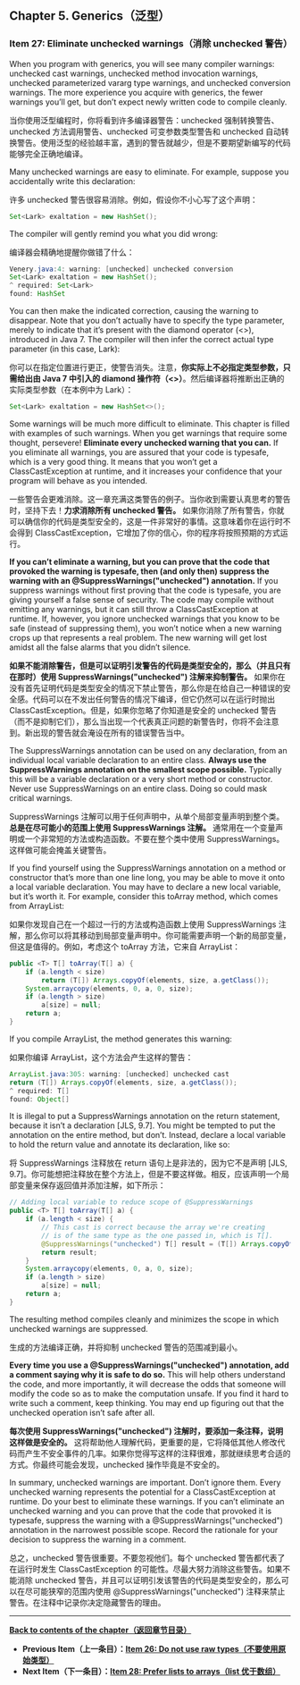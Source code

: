## Chapter 5. Generics（泛型）

### Item 27: Eliminate unchecked warnings（消除 unchecked 警告）

When you program with generics, you will see many compiler warnings: unchecked cast warnings, unchecked method invocation warnings, unchecked parameterized vararg type warnings, and unchecked conversion warnings. The more experience you acquire with generics, the fewer warnings you’ll get, but don’t expect newly written code to compile cleanly.

当你使用泛型编程时，你将看到许多编译器警告：unchecked 强制转换警告、unchecked 方法调用警告、unchecked 可变参数类型警告和 unchecked 自动转换警告。使用泛型的经验越丰富，遇到的警告就越少，但是不要期望新编写的代码能够完全正确地编译。

Many unchecked warnings are easy to eliminate. For example, suppose you accidentally write this declaration:

许多 unchecked 警告很容易消除。例如，假设你不小心写了这个声明：

```java
Set<Lark> exaltation = new HashSet();
```

The compiler will gently remind you what you did wrong:

编译器会精确地提醒你做错了什么：

```java
Venery.java:4: warning: [unchecked] unchecked conversion
Set<Lark> exaltation = new HashSet();
^ required: Set<Lark>
found: HashSet
```

You can then make the indicated correction, causing the warning to disappear. Note that you don’t actually have to specify the type parameter, merely to indicate that it’s present with the diamond operator (<>), introduced in Java 7. The compiler will then infer the correct actual type parameter (in this case, Lark):

你可以在指定位置进行更正，使警告消失。注意，**你实际上不必指定类型参数，只需给出由 Java 7 中引入的 diamond 操作符（<>）**。然后编译器将推断出正确的实际类型参数（在本例中为 Lark）：

```java
Set<Lark> exaltation = new HashSet<>();
```

Some warnings will be much more difficult to eliminate. This chapter is filled with examples of such warnings. When you get warnings that require some thought, persevere! **Eliminate every unchecked warning that you can.** If you eliminate all warnings, you are assured that your code is typesafe, which is a very good thing. It means that you won’t get a ClassCastException at runtime, and it increases your confidence that your program will behave as you intended.

一些警告会更难消除。这一章充满这类警告的例子。当你收到需要认真思考的警告时，坚持下去！**力求消除所有 unchecked 警告。** 如果你消除了所有警告，你就可以确信你的代码是类型安全的，这是一件非常好的事情。这意味着你在运行时不会得到 ClassCastException，它增加了你的信心，你的程序将按照预期的方式运行。

**If you can’t eliminate a warning, but you can prove that the code that provoked the warning is typesafe, then (and only then) suppress the warning with an @SuppressWarnings("unchecked") annotation.** If you suppress warnings without first proving that the code is typesafe, you are giving yourself a false sense of security. The code may compile without emitting any warnings, but it can still throw a ClassCastException at runtime. If, however, you ignore unchecked warnings that you know to be safe (instead of suppressing them), you won’t notice when a new warning crops up that represents a real problem. The new warning will get lost amidst all the false alarms that you didn’t silence.

**如果不能消除警告，但是可以证明引发警告的代码是类型安全的，那么（并且只有在那时）使用 SuppressWarnings("unchecked") 注解来抑制警告。** 如果你在没有首先证明代码是类型安全的情况下禁止警告，那么你是在给自己一种错误的安全感。代码可以在不发出任何警告的情况下编译，但它仍然可以在运行时抛出 ClassCastException。但是，如果你忽略了你知道是安全的 unchecked 警告（而不是抑制它们），那么当出现一个代表真正问题的新警告时，你将不会注意到。新出现的警告就会淹设在所有的错误警告当中。

The SuppressWarnings annotation can be used on any declaration, from an individual local variable declaration to an entire class. **Always use the SuppressWarnings annotation on the smallest scope possible.** Typically this will be a variable declaration or a very short method or constructor. Never use SuppressWarnings on an entire class. Doing so could mask critical warnings.

SuppressWarnings 注解可以用于任何声明中，从单个局部变量声明到整个类。**总是在尽可能小的范围上使用 SuppressWarnings 注解。** 通常用在一个变量声明或一个非常短的方法或构造函数。不要在整个类中使用 SuppressWarnings。这样做可能会掩盖关键警告。

If you find yourself using the SuppressWarnings annotation on a method or constructor that’s more than one line long, you may be able to move it onto a local variable declaration. You may have to declare a new local variable, but it’s worth it. For example, consider this toArray method, which comes from ArrayList:

如果你发现自己在一个超过一行的方法或构造函数上使用 SuppressWarnings 注解，那么你可以将其移动到局部变量声明中。你可能需要声明一个新的局部变量，但这是值得的。例如，考虑这个 toArray 方法，它来自 ArrayList：

```java
public <T> T[] toArray(T[] a) {
    if (a.length < size)
        return (T[]) Arrays.copyOf(elements, size, a.getClass());
    System.arraycopy(elements, 0, a, 0, size);
    if (a.length > size)
        a[size] = null;
    return a;
}
```

If you compile ArrayList, the method generates this warning:

如果你编译 ArrayList，这个方法会产生这样的警告：

```java
ArrayList.java:305: warning: [unchecked] unchecked cast
return (T[]) Arrays.copyOf(elements, size, a.getClass());
^ required: T[]
found: Object[]
```

It is illegal to put a SuppressWarnings annotation on the return statement, because it isn’t a declaration [JLS, 9.7]. You might be tempted to put the annotation on the entire method, but don’t. Instead, declare a local variable to hold the return value and annotate its declaration, like so:

将 SuppressWarnings 注释放在 return 语句上是非法的，因为它不是声明 [JLS, 9.7]。你可能想把注释放在整个方法上，但是不要这样做。相反，应该声明一个局部变量来保存返回值并添加注解，如下所示：

```java
// Adding local variable to reduce scope of @SuppressWarnings
public <T> T[] toArray(T[] a) {
    if (a.length < size) {
        // This cast is correct because the array we're creating
        // is of the same type as the one passed in, which is T[].
        @SuppressWarnings("unchecked") T[] result = (T[]) Arrays.copyOf(elements, size, a.getClass());
        return result;
    }
    System.arraycopy(elements, 0, a, 0, size);
    if (a.length > size)
        a[size] = null;
    return a;
}
```

The resulting method compiles cleanly and minimizes the scope in which unchecked warnings are suppressed.

生成的方法编译正确，并将抑制 unchecked 警告的范围减到最小。

**Every time you use a @SuppressWarnings("unchecked") annotation, add a comment saying why it is safe to do so.** This will help others understand the code, and more importantly, it will decrease the odds that someone will modify the code so as to make the computation unsafe. If you find it hard to write such a comment, keep thinking. You may end up figuring out that the unchecked operation isn’t safe after all.

**每次使用 SuppressWarnings("unchecked") 注解时，要添加一条注释，说明这样做是安全的。** 这将帮助他人理解代码，更重要的是，它将降低其他人修改代码而产生不安全事件的几率。如果你觉得写这样的注释很难，那就继续思考合适的方式。你最终可能会发现，unchecked 操作毕竟是不安全的。

In summary, unchecked warnings are important. Don’t ignore them. Every unchecked warning represents the potential for a ClassCastException at runtime. Do your best to eliminate these warnings. If you can’t eliminate an unchecked warning and you can prove that the code that provoked it is typesafe, suppress the warning with a @SuppressWarnings("unchecked") annotation in the narrowest possible scope. Record the rationale for your decision to suppress the warning in a comment.

总之，unchecked 警告很重要。不要忽视他们。每个 unchecked 警告都代表了在运行时发生 ClassCastException 的可能性。尽最大努力消除这些警告。如果不能消除 unchecked 警告，并且可以证明引发该警告的代码是类型安全的，那么可以在尽可能狭窄的范围内使用 @SuppressWarnings("unchecked") 注释来禁止警告。在注释中记录你决定隐藏警告的理由。

---

**[Back to contents of the chapter（返回章节目录）](/Chapter-5/Chapter-5-Introduction.md)**

- **Previous Item（上一条目）：[Item 26: Do not use raw types（不要使用原始类型）](/Chapter-5/Chapter-5-Item-26-Do-not-use-raw-types.md)**
- **Next Item（下一条目）：[Item 28: Prefer lists to arrays（list 优于数组）](/Chapter-5/Chapter-5-Item-28-Prefer-lists-to-arrays.md)**

